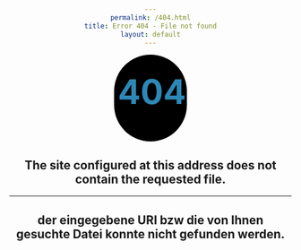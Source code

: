 ```yaml
---
permalink: /404.html
title: Error 404 - File not found
layout: default
---
```

<style> 
body { text-align: center; } 

#kuller {
 margin: auto;
 width: 125px;
 height: 125px;
 background-color: #000 !important;
 color: #2d87b5 !important;
 border-radius: 360px;
 text-align: center;
 vertical-align: middle;
 font-size: 60px;
 padding-top: 30px;
 padding-left: 5px; 
} 
</style> 

<h1 id="kuller" class="genericon genericon-404">404</h1>
<h2>The site configured at this address does not contain the requested file.</h2> 
<hr> 
<h2>der eingegebene URI bzw die von Ihnen gesuchte Datei konnte nicht gefunden werden.</h2>
